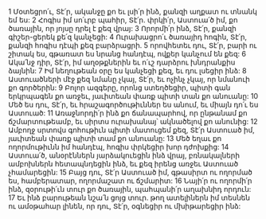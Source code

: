 1 Մօտեցրո՛ւ, Տէ՛ր, ականջը քո եւ լսի՛ր ինձ,
քանզի աղքատ ու տնանկ եմ ես:
2 Հոգիս իմ սո՛ւրբ պահիր, Տէ՛ր.
փրկի՛ր, Աստուա՛ծ իմ, քո ծառային,
որ յոյսը դրել է քեզ վրայ:
3 Որորմի՛ր ինձ, Տէ՛ր, քանզի գիշեր-ցերեկ քե՛զ կանչեցի:
4 Ուրախացրո՛ւ ծառայիդ հոգին, Տէ՛ր,
քանզի հոգիս դէպի քեզ բարձրացրի.
5 որովհետեւ դու, Տէ՛ր, բարի ու շիտակ ես,
գթառատ ես նրանց հանդէպ, ովքեր կանչում են քեզ:
6 Ակա՛նջ դիր, Տէ՛ր, իմ աղօթքներին եւ ո՛ւշ դարձրու խնդրանքիս ձայնին:
7 Իմ նեղութեան օրը ես կանչեցի քեզ,
եւ դու լսեցիր ինձ:
8 Աստուածների մէջ քեզ նմանը չկայ, Տէ՛ր,
եւ ոչինչ չկայ, որ նմանուի քո գործերին:
9 Բոլոր ազգերը, որոնց ստեղծեցիր,
պիտի գան երկրպագեն քո առջեւ,
յաւիտեան փառք պիտի տան քո անուանը:
10 Մեծ ես դու, Տէ՛ր, եւ հրաշագործութիւններ ես անում,
եւ միայն դո՛ւ ես Աստուած:
11 Առաջնորդի՛ր ինձ քո ճանապարհով,
որ ընթանամ քո ճշմարտութեամբ,
եւ սիրտս ուրախանայ՝ ակնածելով քո անունից:
12 Ամբողջ սրտովս գոհութիւն պիտի մատուցեմ քեզ, Տէ՛ր Աստուած իմ,
յաւիտեան փառք պիտի տամ քո անուանը:
13 Մեծ եղաւ քո ողորմութիւնն իմ հանդէպ,
հոգիս փրկեցիր խոր դժոխքից:
14 Աստուա՛ծ, անօրէններն յարձակուեցին ինձ վրայ,
բռնակալների ամբոխներն հետապնդեցին ինձ,
եւ քեզ իրենց առջեւ Աստուած չհամարեցին:
15 Բայց դու, Տէ՛ր Աստուած իմ, գթասիրտ ու ողորմած ես,
համբերատար, ողորմաշատ ու ճշմարիտ:
16 Նայի՛ր ու ողորմի՛ր ինձ,
զօրութի՛ւն տուր քո ծառային,
պահպանի՛ր աղախնիդ որդուն:
17 Եւ ինձ բարութեան նշա՛ն ցոյց տուր.
թող ատելիներն իմ տեսնեն ու ամօթահար լինեն,
որ դու, Տէ՛ր, օգնեցիր ու մխիթարեցիր ինձ:
